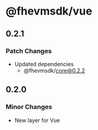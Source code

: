 # @fhevmsdk/vue

## 0.2.1

### Patch Changes

- Updated dependencies
  - @fhevmsdk/core@0.2.2

## 0.2.0

### Minor Changes

- New layer for Vue
